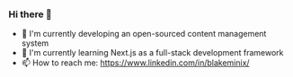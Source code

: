 ### Hi there 👋
- 🔭 I'm currently developing an open-sourced content management system
- 🌱 I'm currently learning Next.js as a full-stack development framework
- 📫 How to reach me: https://www.linkedin.com/in/blakeminix/


<!--
**blakeminix/blakeminix** is a ✨ _special_ ✨ repository because its `README.md` (this file) appears on your GitHub profile.

Here are some ideas to get you started:

- 🔭 I’m currently working on ...
- 🌱 I’m currently learning ...
- 👯 I’m looking to collaborate on ...
- 🤔 I’m looking for help with ...
- 💬 Ask me about ...
- 📫 How to reach me: ...
- 😄 Pronouns: ...
- ⚡ Fun fact: ...
-->
